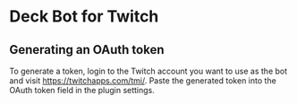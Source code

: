 # Deck Bot for Twitch

## Generating an OAuth token
To generate a token, login to the Twitch account you want to use as the bot and visit https://twitchapps.com/tmi/. Paste the generated token into the OAuth token field in the plugin settings.
